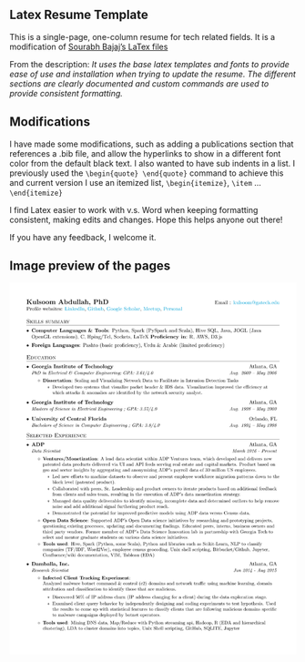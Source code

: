 
## Latex Resume Template

This is a single-page, one-column resume for tech related fields. It is a modification of [Sourabh Bajaj’s LaTex files](https://github.com/sb2nov/resume)

From the description: *It uses the base latex templates and fonts to provide ease of use and installation when trying to update the resume. The different sections are clearly documented and custom commands are used to provide consistent formatting.*

## Modifications

I have made some modifications, such as adding a publications section that references a .bib file, and allow the hyperlinks to show in a different font color from the default black text.  I also wanted to have sub indents in a list.  I previously used the `\begin{quote} \end{quote}` command to achieve this and current version I use  an itemized list, `\begin{itemize}`, `\item` ... ` \end{itemize}` 

I find Latex easier to work with v.s. Word when keeping formatting consistent, making edits and changes.  Hope this helps anyone out there!  

If you have any feedback, I welcome it.

## Image preview of the pages

![Images of resume 1](https://github.com/kulsoom-abdullah/resume_latex_files/blob/master/images_preview/resume.png)

